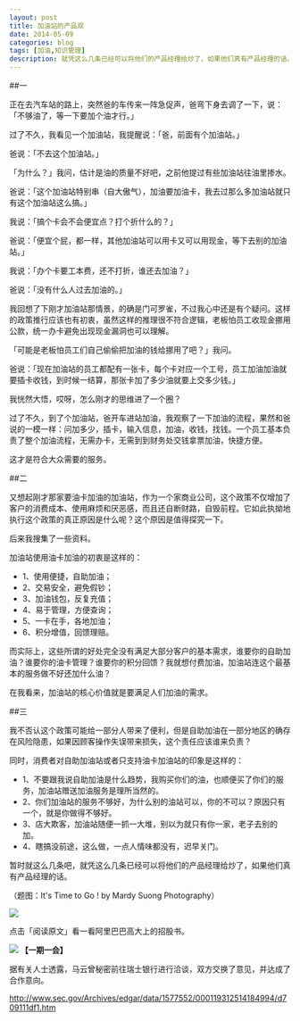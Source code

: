 ```yaml
---
layout: post
title: 加油站的产品观
date: 2014-05-09
categories: blog
tags: [加油,知识管理]
description: 就凭这么几条已经可以将他们的产品经理给炒了，如果他们真有产品经理的话。
---
```



##一

正在去汽车站的路上，突然爸的车传来一阵急促声，爸弯下身去调了一下，说：「不够油了，等一下要加个油才行。」

过了不久，我看见一个加油站，我提醒说：「爸，前面有个加油站。」

爸说：「不去这个加油站。」

「为什么？」我问，估计是油的质量不好吧，之前他提过有些加油站往油里掺水。

爸说：「这个加油站特别串（自大傲气），加油要加油卡，我去过那么多加油站就只有这个加油站这么搞。」

我说：「搞个卡会不会便宜点？打个折什么的？」

爸说：「便宜个屁，都一样，其他加油站可以用卡又可以用现金，等下去别的加油站。」

我说：「办个卡要工本费，还不打折，谁还去加油？」

爸说：「没有什么人过去加油的。」

我回想了下刚才加油站那情景，的确是门可罗雀，不过我心中还是有个疑问。这样的政策推行应该也有初衷，虽然这样的推理很不符合逻辑，老板怕员工收现金挪用公款，统一办卡避免出现现金漏洞也可以理解。

「可能是老板怕员工们自己偷偷把加油的钱给挪用了吧？」我问。

爸说：「现在加油站的员工都配有一张卡，每个卡对应一个工号，员工加油加油就要插卡收钱，到时候一结算，那张卡加了多少油就要上交多少钱。」

我恍然大悟，哎呀，怎么刚才的思维进了一个圈？

过了不久，到了个加油站，爸开车进站加油，我观察了一下加油的流程，果然和爸说的一模一样：问加多少，插卡，输入信息，加油，收钱，找钱。一个员工基本负责了整个加油流程，无需办卡，无需到到财务处交钱拿票加油，快捷方便。

这才是符合大众需要的服务。

##二

又想起刚才那家要油卡加油的加油站，作为一个家商业公司，这个政策不仅增加了客户的消费成本、使用麻烦和厌恶感，而且还自断财路，自毁前程。它如此执拗地执行这个政策的真正原因是什么呢？这个原因是值得探究一下。

后来我搜集了一些资料。

加油站使用油卡加油的初衷是这样的：

- 1、使用便捷，自助加油；
- 2、交易安全，避免假钞；
- 3、加油钱包，反复充值；
- 4、易于管理，方便查询；
- 5、一卡在手，各地加油；
- 6、积分增值，回馈理赔。

而实际上，这些所谓的好处完全没有满足大部分客户的基本需求，谁要你的自助加油？谁要你的油卡管理？谁要你的积分回馈？我就想付费加油，加油站连这个最基本的服务做不好还加什么油？

在我看来，加油站的核心价值就是要满足人们加油的需求。

##三

我不否认这个政策可能给一部分人带来了便利，但是自助加油在一部分地区的确存在风险隐患，如果因顾客操作失误带来损失，这个责任应该谁来负责？

同时，消费者对自助加油站或者只支持油卡加油站的印象是这样的：

-  1、不要跟我说自助加油是什么趋势，我购买你们的油，也顺便买了你们的服务，加油站赠送加油服务是理所当然的。
-  2、你们加油站的服务不够好，为什么别的油站可以，你的不可以？原因只有一个，就是你做得不够好。
-  3、店大欺客，加油站随便一抓一大堆，别以为就只有你一家，老子去别的加。
-  4、瞎搞没前途，这么做，一点人情味都没有，迟早关门。

暂时就这么几条吧，就凭这么几条已经可以将他们的产品经理给炒了，如果他们真有产品经理的话。

（题图：It's Time to Go ! by Mardy Suong Photography）

![](http://pic.yupoo.com/vankos_v/DISOfpbg/14RuuS.png)

点击「阅读原文」看一看阿里巴巴高大上的招股书。

![](http://pic.yupoo.com/vankos_v/DISOeR5b/3PJ3R.png)
**【一期一会】**

据有关人士透露，马云曾秘密前往瑞士银行进行洽谈，双方交换了意见，并达成了合作意向。

http://www.sec.gov/Archives/edgar/data/1577552/000119312514184994/d709111df1.htm







